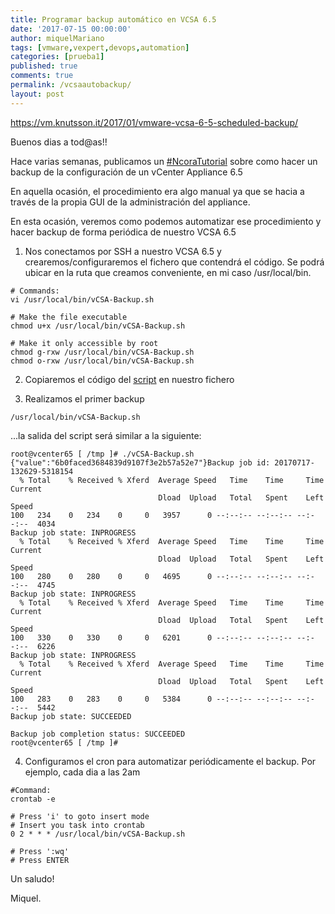 ```yaml
---
title: Programar backup automático en VCSA 6.5
date: '2017-07-15 00:00:00'
author: miquelMariano
tags: [vmware,vexpert,devops,automation]
categories: [prueba1]
published: true
comments: true
permalink: /vcsaautobackup/
layout: post
---
```


https://vm.knutsson.it/2017/01/vmware-vcsa-6-5-scheduled-backup/

Buenos dias a tod@as!!

Hace varias semanas, publicamos un [#NcoraTutorial](https://miquelmariano.github.io/2017/03/backup-restore-vCenter-65/) sobre como hacer un backup de la configuración de un vCenter Appliance 6.5

En aquella ocasión, el procedimiento era algo manual ya que se hacia a través de la propia GUI de la administración del appliance.

En esta ocasión, veremos como podemos automatizar ese procedimiento y hacer backup de forma periódica de nuestro VCSA 6.5


1) Nos conectamos por SSH a nuestro VCSA 6.5 y crearemos/configuraremos el fichero que contendrá el código. Se podrá ubicar en la ruta que creamos conveniente, en mi caso /usr/local/bin.

```
# Commands:
vi /usr/local/bin/vCSA-Backup.sh

# Make the file executable
chmod u+x /usr/local/bin/vCSA-Backup.sh

# Make it only accessible by root
chmod g-rxw /usr/local/bin/vCSA-Backup.sh
chmod o-rxw /usr/local/bin/vCSA-Backup.sh
```

2) Copiaremos el código del [script](https://miquelmariano.github.io/vCSA-Backup) en nuestro fichero

3) Realizamos el primer backup

```
/usr/local/bin/vCSA-Backup.sh
```

...la salida del script será similar a la siguiente:

```
root@vcenter65 [ /tmp ]# ./vCSA-Backup.sh
{"value":"6b0faced3684839d9107f3e2b57a52e7"}Backup job id: 20170717-132629-5318154
  % Total    % Received % Xferd  Average Speed   Time    Time     Time  Current
                                 Dload  Upload   Total   Spent    Left  Speed
100   234    0   234    0     0   3957      0 --:--:-- --:--:-- --:--:--  4034
Backup job state: INPROGRESS
  % Total    % Received % Xferd  Average Speed   Time    Time     Time  Current
                                 Dload  Upload   Total   Spent    Left  Speed
100   280    0   280    0     0   4695      0 --:--:-- --:--:-- --:--:--  4745
Backup job state: INPROGRESS
  % Total    % Received % Xferd  Average Speed   Time    Time     Time  Current
                                 Dload  Upload   Total   Spent    Left  Speed
100   330    0   330    0     0   6201      0 --:--:-- --:--:-- --:--:--  6226
Backup job state: INPROGRESS
  % Total    % Received % Xferd  Average Speed   Time    Time     Time  Current
                                 Dload  Upload   Total   Spent    Left  Speed
100   283    0   283    0     0   5384      0 --:--:-- --:--:-- --:--:--  5442
Backup job state: SUCCEEDED

Backup job completion status: SUCCEEDED
root@vcenter65 [ /tmp ]#

```

4) Configuramos el cron para automatizar periódicamente el backup. Por ejemplo, cada dia a las 2am 

```
#Command:
crontab -e

# Press 'i' to goto insert mode
# Insert you task into crontab
0 2 * * * /usr/local/bin/vCSA-Backup.sh

# Press ':wq'
# Press ENTER
```



Un saludo!

Miquel.